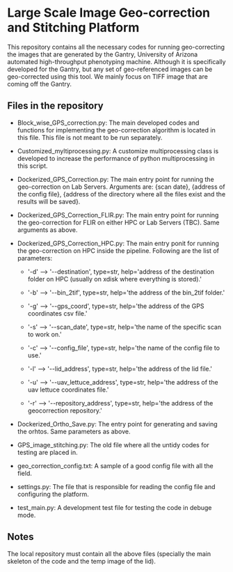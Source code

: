 # Large Scale Image Geo-correction and Stitching Platform

This repository contains all the necessary codes for running geo-correcting the images that are generated by the Gantry, University of Arizona automated high-throughput phenotyping machine. Although it is specifically developed for the Gantry, but any set of geo-referenced images can be geo-corrected using this tool. We mainly focus on TIFF image that are coming off the Gantry. 

## Files in the repository

* Block_wise_GPS_correction.py: The main developed codes and functions for implementing the geo-correction algorithm is located in this file. This file is not meant to be run separately. 

* Customized_myltiprocessing.py: A customize multiprocessing class is developed to increase the performance of python multiprocessing in this script.

* Dockerized_GPS_Correction.py: The main entry point for running the geo-correction on Lab Servers. Arguments are: {scan date}, {address of the config file}, {address of the directory where all the files exist and the results will be saved}. 

* Dockerized_GPS_Correction_FLIR.py: The main entry point for running the geo-correction for FLIR on either HPC or Lab Servers (TBC). Same arguments as above.

* Dockerized_GPS_Correction_HPC.py: The main entry ponit for running the geo-correction on HPC inside the pipeline. Following are the list of parameters:
  * '-d' --> '--destination', type=str, help='address of the destination folder on HPC (usually on xdisk where everything is stored).' 

  * '-b' --> '--bin_2tif', type=str, help='the address of the bin_2tif folder.'

  * '-g' --> '--gps_coord', type=str, help='the address of the GPS coordinates csv file.'

  * '-s' --> '--scan_date', type=str, help='the name of the specific scan to work on.'

  * '-c' --> '--config_file', type=str, help='the name of the config file to use.'

  * '-l' --> '--lid_address', type=str, help='the address of the lid file.'

  * '-u' --> '--uav_lettuce_address', type=str, help='the address of the uav lettuce coordinates file.'

  * '-r' --> '--repository_address', type=str, help='the address of the geocorrection repository.'

* Dockerized_Ortho_Save.py: The entry point for generating and saving the orhtos. Same parameters as above. 

* GPS_image_stitching.py: The old file where all the untidy codes for testing are placed in. 

* geo_correction_config.txt: A sample of a good config file with all the field.

* settings.py: The file that is responsible for reading the config file and configuring the platform. 

* test_main.py: A development test file for testing the code in debuge mode. 


## Notes

The local repository must contain all the above files (specially the main skeleton of the code and the temp image of the lid).

